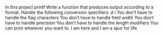 In this  project printf 
Write a function that produces output according to a format.
Handle the following conversion specifiers:
d
i
You don’t have to handle the flag characters
You don’t have to handle field width
You don’t have to handle precision
You don’t have to handle the length modifiers
You can print whatever you want to. I am here and I am a spur for life  
